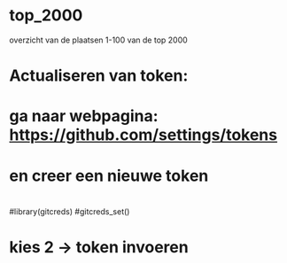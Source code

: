 # top_2000

overzicht van de plaatsen 1-100 van de top 2000

# Actualiseren van token: 
#
# ga naar webpagina: https://github.com/settings/tokens
# en creer een nieuwe token
#
#library(gitcreds)
#gitcreds_set()
# kies 2 -> token invoeren



